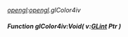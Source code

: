 _[opengl](../../modules/opengl/opengl-module.md):[opengl](../../modules/opengl/opengl-module.md).glColor4iv_
##### Function glColor4iv:Void( v:[GLint](../../modules/opengl/opengl-glint.md) Ptr )

